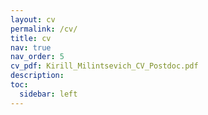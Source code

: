 ```yaml
---
layout: cv
permalink: /cv/
title: cv
nav: true
nav_order: 5
cv_pdf: Kirill_Milintsevich_CV_Postdoc.pdf
description: 
toc:
  sidebar: left
---
```

